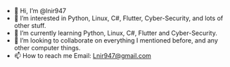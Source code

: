 - 👋 Hi, I’m @lnir947
- 👀 I’m interested in Python, Linux, C#, Flutter, Cyber-Security, and lots of other stuff.
- 🌱 I’m currently learning Python, Linux, C#, Flutter and Cyber-Security.
- 💞️ I’m looking to collaborate on everything I mentioned before, and any other computer things.
- 📫 How to reach me Email: Lnir947@gmail.com

<!---
lnir947/lnir947 is a ✨ special ✨ repository because its `README.md` (this file) appears on your GitHub profile.
You can click the Preview link to take a look at your changes.
--->
